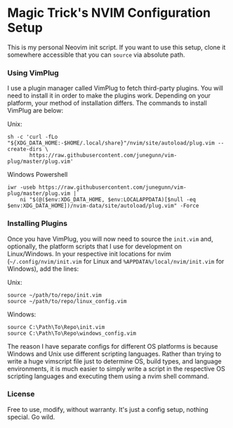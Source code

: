 
# Magic Trick's NVIM Configuration Setup

This is my personal Neovim init script. If you want to use this setup, clone it
somewhere accessible that you can `source` via absolute path.

### Using VimPlug

I use a plugin manager called VimPlug to fetch third-party plugins. You will need
to install it in order to make the plugins work. Depending on your platform, your
method of installation differs. The commands to install VimPlug are below:

Unix:
```
sh -c 'curl -fLo "${XDG_DATA_HOME:-$HOME/.local/share}"/nvim/site/autoload/plug.vim --create-dirs \
       https://raw.githubusercontent.com/junegunn/vim-plug/master/plug.vim'
```

Windows Powershell
```
iwr -useb https://raw.githubusercontent.com/junegunn/vim-plug/master/plug.vim |`
    ni "$(@($env:XDG_DATA_HOME, $env:LOCALAPPDATA)[$null -eq $env:XDG_DATA_HOME])/nvim-data/site/autoload/plug.vim" -Force
```

### Installing Plugins

Once you have VimPlug, you will now need to source the `init.vim` and, optionally,
the platform scripts that I use for development on Linux/Windows. In your respective
init locations for nvim (`~/.config/nvim/init.vim` for Linux and `%APPDATA%/local/nvim/init.vim`
for Windows), add the lines:

Unix:
```
source ~/path/to/repo/init.vim
source ~/path/to/repo/linux_config.vim
```

Windows:
```
source C:\Path\To\Repo\init.vim
source C:\Path\To\Repo\windows_config.vim
```

The reason I have separate configs for different OS platforms is because Windows
and Unix use different scripting languages. Rather than trying to write a huge
vimscript file just to determine OS, build types, and language environments,
it is much easier to simply write a script in the respective OS scripting languages
and executing them using a nvim shell command.

### License

Free to use, modify, without warranty. It's just a config setup, nothing special.
Go wild.

